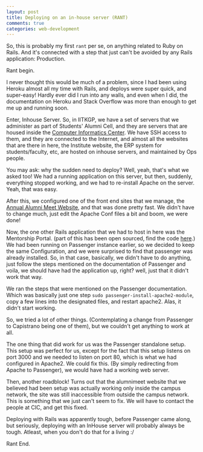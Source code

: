 ```yaml
---
layout: post
title: Deploying on an in-house server (RANT)
comments: true
categories: web-development
---
```


So, this is probably my first `rant` per se, on anything related to Ruby on Rails. And it's connected with a step that just can't be avoided by any Rails application: Production.

Rant begin.

I never thought this would be much of a problem, since I had been using Heroku almost all my time with Rails, and deploys were super quick, and super-easy! Hardly ever did I run into any walls, and even when I did, the documentation on Heroku and Stack Overflow was more than enough to get me up and running soon.

Enter, Inhouse Server. So, in IITKGP, we have a set of servers that we administer as part of Students' Alumni Cell, and they are servers that are housed inside the [Computer Informatics Center](http://cic.iitkgp.ernet.in). We have SSH access to them, and they are connected to the Internet, and almost all the websites that are there in here, the Institute website, the ERP system for students/faculty, etc, are hosted on inhouse servers, and maintained by Ops people.

You may ask: why the sudden need to deploy? Well, yeah, that's what we asked too! We had a running application on this server, but then, suddenly, everything stopped working, and we had to re-install Apache on the server. Yeah, that was easy.

After this, we configured one of the front end sites that we manage, the [Annual Alumni Meet Website](http://www.alumnimeet.iitkgp.ernet.in), and that was done pretty fast. We didn't have to change much, just edit the Apache Conf files a bit and boom, we were done!

Now, the one other Rails application that we had to host in here was the Mentorship Portal. (part of this has been open sourced, find the code [here](http://github.com/icyflame/mentorship-website-cum-portal).) We had been running on Passenger instance earlier, so we decided to keep the same Configuration, and we were surprised to find that passenger was already installed. So, in that case, basically, we didn't have to do anything, just follow the steps mentioned on the documentation of Passenger and voila, we should have had the application up, right? well, just that it didn't work that way.

We ran the steps that were mentioned on the Passenger documentation. Which was basically just one step `sudo passenger-install-apache2-module`, copy a few lines into the designated files, and restart apache2. Alas, it didn't start working.

So, we tried a lot of other things. (Contemplating a change from Passenger to Capistrano being one of them), but we couldn't get anything to work at all.

The one thing that did work for us was the Passenger standalone setup. This setup was perfect for us, except for the fact that this setup listens on port 3000 and we needed to listen on port 80, which is what we had configured in Apache2. We could fix this. (By simply redirecting from Apache to Passenger), we would have had a working web server.

Then, another roadblock! Turns out that the alumnimeet website that we believed had been setup was actually working only inside the campus network, the site was still inaccessible from outside the campus network. This is something that we just can't seem to fix. We will have to contact the people at CIC, and get this fixed.

Deploying with Rails was apparently tough, before Passenger came along, but seriously, deploying with an InHouse server will probably always be tough. Atleast, when you don't do that for a living :/

Rant End.
